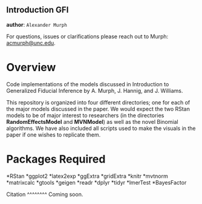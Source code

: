 Introduction GFI
----

**author**: `Alexander Murph`

For questions, issues or clarifications please reach out to Murph:
acmurph@unc.edu.

Overview
========

Code implementations of the models discussed in Introduction to Generalized Fiducial Inference by A. Murph, J. Hannig, and J. Williams.


This repository is organized into four different directories; one for each of the major models discussed in the paper.  We would expect the two RStan models to be of major interest to researchers (in the directories **RandomEffectsModel** and **MVNModel**) as well as the novel Binomial algorithms.  We have also included all scripts used to make the visuals in the paper if one wishes to replicate them.

Packages Required
============
*RStan
*ggplot2
*latex2exp
*ggExtra
*gridExtra
*knitr
*mvtnorm
*matrixcalc
*gtools
*geigen
*readr
*dplyr
*tidyr
*lmerTest
*BayesFactor

Citation
^^^^^^^^
Coming soon.